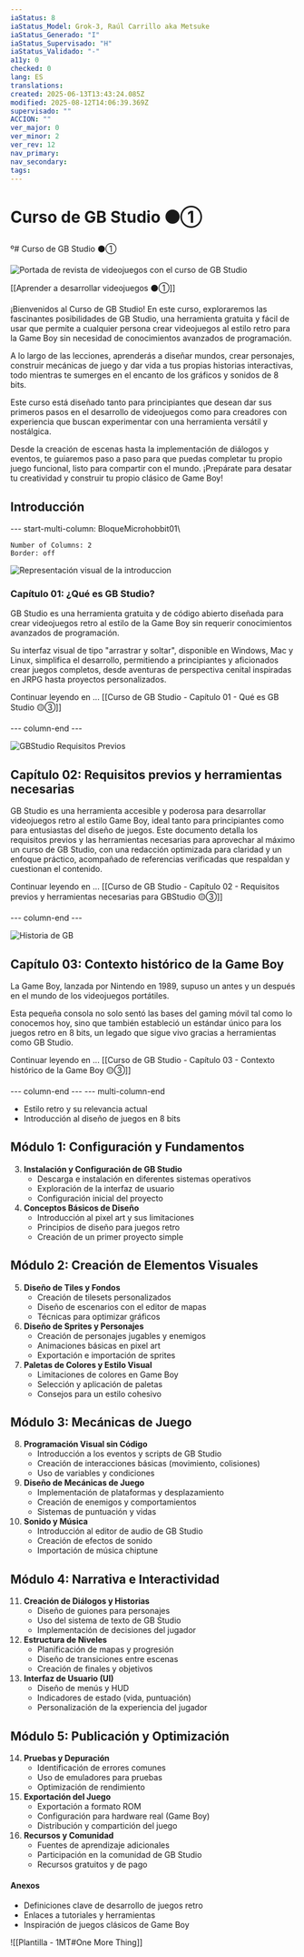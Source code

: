 ```yaml
---
iaStatus: 8
iaStatus_Model: Grok-3, Raúl Carrillo aka Metsuke
iaStatus_Generado: "I"
iaStatus_Supervisado: "H"
iaStatus_Validado: "-"
a11y: 0
checked: 0
lang: ES
translations: 
created: 2025-06-13T13:43:24.085Z
modified: 2025-08-12T14:06:39.369Z
supervisado: ""
ACCION: ""
ver_major: 0
ver_minor: 2
ver_rev: 12
nav_primary: 
nav_secondary: 
tags:
---
```

# Curso de GB Studio ⚫①

º# Curso de GB Studio ⚫①

![Portada de revista de videojuegos con el curso de GB Studio](_resources/41f175e0de54ecc13bcefca8c850c5e5_MD5.jpg)

[[Aprender a desarrollar videojuegos  ⚫①]]

¡Bienvenidos al Curso de GB Studio! En este curso, exploraremos las fascinantes posibilidades de GB Studio, una herramienta gratuita y fácil de usar que permite a cualquier persona crear videojuegos al estilo retro para la Game Boy sin necesidad de conocimientos avanzados de programación. 

A lo largo de las lecciones, aprenderás a diseñar mundos, crear personajes, construir mecánicas de juego y dar vida a tus propias historias interactivas, todo mientras te sumerges en el encanto de los gráficos y sonidos de 8 bits.

Este curso está diseñado tanto para principiantes que desean dar sus primeros pasos en el desarrollo de videojuegos como para creadores con experiencia que buscan experimentar con una herramienta versátil y nostálgica. 

Desde la creación de escenas hasta la implementación de diálogos y eventos, te guiaremos paso a paso para que puedas completar tu propio juego funcional, listo para compartir con el mundo. ¡Prepárate para desatar tu creatividad y construir tu propio clásico de Game Boy!

## **Introducción**

--- start-multi-column: BloqueMicrohobbit01\
```column-settings  
Number of Columns: 2
Border: off
```
![Representación visual de la introduccion](PublicBrain/_resources/80f9f289e44220fb8ee4eac6754fd236_MD5.jpg)

### Capítulo 01: ¿Qué es GB Studio?

GB Studio es una herramienta gratuita y de código abierto diseñada para crear videojuegos retro al estilo de la Game Boy sin requerir conocimientos avanzados de programación. 

Su interfaz visual de tipo "arrastrar y soltar", disponible en Windows, Mac y Linux, simplifica el desarrollo, permitiendo a principiantes y aficionados crear juegos completos, desde aventuras de perspectiva cenital inspiradas en JRPG hasta proyectos personalizados. 

Continuar leyendo en ... [[Curso de GB Studio - Capítulo 01 - Qué es GB Studio 🟡③]]

--- column-end ---

![GBStudio Requisitos Previos](PublicBrain/_resources/9b0e528c1fc5a8a09fb5380290aa612b_MD5.jpg)
## Capítulo 02: Requisitos previos y herramientas necesarias

GB Studio es una herramienta accesible y poderosa para desarrollar videojuegos retro al estilo Game Boy, ideal tanto para principiantes como para entusiastas del diseño de juegos. Este documento detalla los requisitos previos y las herramientas necesarias para aprovechar al máximo un curso de GB Studio, con una redacción optimizada para claridad y un enfoque práctico, acompañado de referencias verificadas que respaldan y cuestionan el contenido.

Continuar leyendo en ... [[Curso de GB Studio - Capítulo 02 - Requisitos previos y herramientas necesarias para GBStudio 🟡③]]

--- column-end ---

![Historia de GB](PublicBrain/_resources/90b3980bba7ddcbbc8cfafbacecce455_MD5.jpg)
## Capítulo 03: Contexto histórico de la Game Boy

La Game Boy, lanzada por Nintendo en 1989, supuso un antes y un después en el mundo de los videojuegos portátiles. 

Esta pequeña consola no solo sentó las bases del gaming móvil tal como lo conocemos hoy, sino que también estableció un estándar único para los juegos retro en 8 bits, un legado que sigue vivo gracias a herramientas como GB Studio. 

Continuar leyendo en ... [[Curso de GB Studio - Capítulo 03 - Contexto histórico de la Game Boy 🟡③]]

 --- column-end ---
--- multi-column-end
 
   - Estilo retro y su relevancia actual
   - Introducción al diseño de juegos en 8 bits
## **Módulo 1: Configuración y Fundamentos**

3. **Instalación y Configuración de GB Studio**
   - Descarga e instalación en diferentes sistemas operativos
   - Exploración de la interfaz de usuario
   - Configuración inicial del proyecto
4. **Conceptos Básicos de Diseño**
   - Introducción al pixel art y sus limitaciones
   - Principios de diseño para juegos retro
   - Creación de un primer proyecto simple

## **Módulo 2: Creación de Elementos Visuales**

5. **Diseño de Tiles y Fondos**
   - Creación de tilesets personalizados
   - Diseño de escenarios con el editor de mapas
   - Técnicas para optimizar gráficos
6. **Diseño de Sprites y Personajes**
   - Creación de personajes jugables y enemigos
   - Animaciones básicas en pixel art
   - Exportación e importación de sprites
7. **Paletas de Colores y Estilo Visual**
   - Limitaciones de colores en Game Boy
   - Selección y aplicación de paletas
   - Consejos para un estilo cohesivo

## **Módulo 3: Mecánicas de Juego**

8. **Programación Visual sin Código**
   - Introducción a los eventos y scripts de GB Studio
   - Creación de interacciones básicas (movimiento, colisiones)
   - Uso de variables y condiciones
9. **Diseño de Mecánicas de Juego**
   - Implementación de plataformas y desplazamiento
   - Creación de enemigos y comportamientos
   - Sistemas de puntuación y vidas
10. **Sonido y Música**
    - Introducción al editor de audio de GB Studio
    - Creación de efectos de sonido
    - Importación de música chiptune
## **Módulo 4: Narrativa e Interactividad**

11. **Creación de Diálogos y Historias**
    - Diseño de guiones para personajes
    - Uso del sistema de texto de GB Studio
    - Implementación de decisiones del jugador
12. **Estructura de Niveles**
    - Planificación de mapas y progresión
    - Diseño de transiciones entre escenas
    - Creación de finales y objetivos
13. **Interfaz de Usuario (UI)**
    - Diseño de menús y HUD
    - Indicadores de estado (vida, puntuación)
    - Personalización de la experiencia del jugador

## **Módulo 5: Publicación y Optimización**

14. **Pruebas y Depuración**
    - Identificación de errores comunes
    - Uso de emuladores para pruebas
    - Optimización de rendimiento
15. **Exportación del Juego**
    - Exportación a formato ROM
    - Configuración para hardware real (Game Boy)
    - Distribución y compartición del juego
16. **Recursos y Comunidad**
    - Fuentes de aprendizaje adicionales
    - Participación en la comunidad de GB Studio
    - Recursos gratuitos y de pago
#### **Anexos**

- Definiciones clave de desarrollo de juegos retro
- Enlaces a tutoriales y herramientas
- Inspiración de juegos clásicos de Game Boy

![[Plantilla - 1MT#One More Thing]]